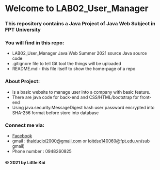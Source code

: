 # Welcome to LAB02_User_Manager
### This repository contains a Java Project of Java Web Subject in FPT University

### You will find in this repo:
* LAB02_User_Manager Java Web Summer 2021 source Java source code
* .gitignore file to tell Git tool the things will be uploaded
* README.md - this file itself to show the home-page of a repo
### About Project:
* Is a basic website to manage user into a company with basic feature.
* There are java code for back-end and CSS/HTML/bootstrap for front-end
* Using java.security.MessageDigest hash user password encrypted into SHA-256 format before store into database

### Connect me via:
* [Facebook](https://www.facebook.com/loi.thaiduc.2000/)
* gmail : thaiducloi2000@gmail.com or loitdse140060@fpt.edu.vn(sub gmail)
* Phone number : 0948260825
#### © 2021 by Little Kid